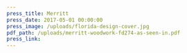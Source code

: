 ```yaml
---
press_title: Merritt
press_date: 2017-05-01 00:00:00
press_image: /uploads/florida-design-cover.jpg
pdf_path: /uploads/merritt-woodwork-fd274-as-seen-in.pdf
press_link:
---
```

